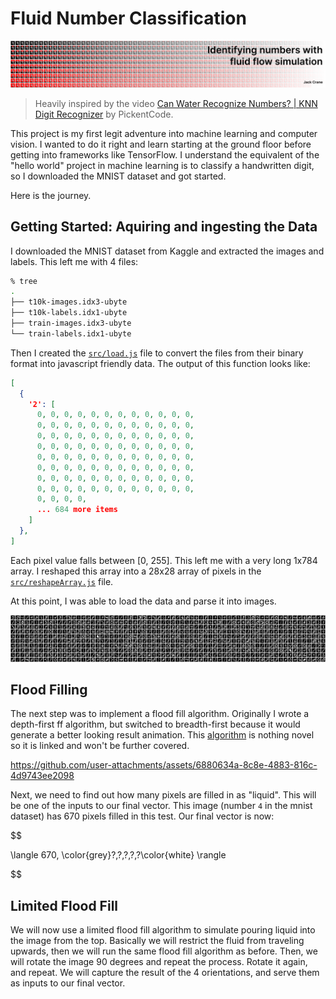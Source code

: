 # Fluid Number Classification

![Fluid Number Classification header](./doc/header.png)

> Heavily inspired by the video [Can Water Recognize Numbers? | KNN Digit Recognizer](https://youtu.be/CC4G_xKK2g8?si=6xTBuhwJq0d2OTho) by PickentCode.

This project is my first legit adventure into machine learning and computer vision. I wanted to do it right and learn starting at the ground floor before getting into frameworks like TensorFlow. I understand the equivalent of the "hello world" project in machine learning is to classify a handwritten digit, so I downloaded the MNIST dataset and got started.

Here is the journey.

## Getting Started: Aquiring and ingesting the Data

I downloaded the MNIST dataset from Kaggle and extracted the images and labels. This left me with 4 files:

```bash
% tree
.
├── t10k-images.idx3-ubyte
├── t10k-labels.idx1-ubyte
├── train-images.idx3-ubyte
└── train-labels.idx1-ubyte
```

Then I created the [`src/load.js`](./src/load.js) file to convert the files from their binary format into javascript friendly data. The output of this function looks like:

```json
[
  {
    '2': [
      0, 0, 0, 0, 0, 0, 0, 0, 0, 0, 0, 0,
      0, 0, 0, 0, 0, 0, 0, 0, 0, 0, 0, 0,
      0, 0, 0, 0, 0, 0, 0, 0, 0, 0, 0, 0,
      0, 0, 0, 0, 0, 0, 0, 0, 0, 0, 0, 0,
      0, 0, 0, 0, 0, 0, 0, 0, 0, 0, 0, 0,
      0, 0, 0, 0, 0, 0, 0, 0, 0, 0, 0, 0,
      0, 0, 0, 0, 0, 0, 0, 0, 0, 0, 0, 0,
      0, 0, 0, 0, 0, 0, 0, 0, 0, 0, 0, 0,
      0, 0, 0, 0,
      ... 684 more items
    ]
  },
]
```

Each pixel value falls between [0, 255]. This left me with a very long 1x784 array. I reshaped this array into a 28x28 array of pixels in the [`src/reshapeArray.js`](./src/reshapeArray.js) file.

At this point, I was able to load the data and parse it into images.

<!-- 67x10 grid of images -->

![mnist number grid](./doc/mnist-numbers.png)

## Flood Filling

The next step was to implement a flood fill algorithm. Originally I wrote a depth-first ff algorithm, but switched to breadth-first because it would generate a better looking result animation. This [algorithm](./src/floodFillLetter.js) is nothing novel so it is linked and won't be further covered.

https://github.com/user-attachments/assets/6880634a-8c8e-4883-816c-4d9743ee2098

Next, we need to find out how many pixels are filled in as "liquid". This will be one of the inputs to our final vector. This image (number `4` in the mnist dataset) has 670 pixels filled in this test. Our final vector is now:

$$

\langle
670, \color{grey}?,?,?,?,?\color{white}
\rangle

$$

## Limited Flood Fill

We will now use a limited flood fill algorithm to simulate pouring liquid into the image from the top. Basically we will restrict the fluid from traveling upwards, then we will run the same flood fill algorithm as before. Then, we will rotate the image 90 degrees and repeat the process. Rotate it again, and repeat. We will capture the result of the 4 orientations, and serve them as inputs to our final vector.

